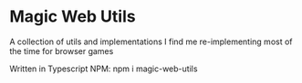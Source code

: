 # Magic Web Utils
A collection of utils and implementations I find me re-implementing most of the time for browser games

Written in Typescript
NPM: npm i magic-web-utils
